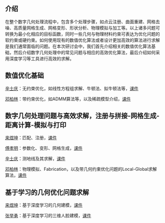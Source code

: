 ## 介绍

在整个数字几何处理流程中，包含多个处理步骤，如点云注册、曲面重建、网格去噪、高质量网格生成、网格变形、形状分析、物理模拟与加工等。以上诸多问题可转换为最小化相应的目标函数，同时一些几何与物理材料约束可表达为优化问题的软约束或硬约束。如何使用现有的数值优化算法或者设计更加高效的算法进行求解是我们通常面临的问题。在本次研讨会中，我们首先介绍相关的数值优化算法基础，然后介绍数字几何处理中的常见问题与相应的高效优化算法，最后介绍如何采用深度学习等工具进行高效的求解。

## 数值优化基础

[辛士庆](http://www.cs.sdu.edu.cn/zh/~xinshiqing)：无约束优化，如线性方程组求解、牛顿法、拟牛顿法等，[课件]()

[邓柏林](http://www.bdeng.me/)：带约束优化，如ADMM算法等，以及稀疏模型介绍，[课件](https://github.com/Juyong/GeometricOptimization/blob/master/Slides/ConstrainedOpt.pdf)

## 数字几何处理问题与高效求解，注册与拼接-网格生成-距离计算-模拟与打印

[来煜坤](https://users.cs.cf.ac.uk/Yukun.Lai/)：匹配、注册，[课件]()

[傅孝明](http://staff.ustc.edu.cn/~fuxm/)：参数化、变形、网格生成，[课件](http://staff.ustc.edu.cn/~fuxm/data/CAD_CG_GDC_2018.pdf)

[辛士庆](http://www.cs.sdu.edu.cn/zh/~xinshiqing)：测地线及其求解，[课件]()

[邓柏林](http://www.bdeng.me/)：物理模拟、Fabrication，以及带几何约束优化问题的Local-Global求解算法，[课件](https://github.com/Juyong/GeometricOptimization/blob/master/Slides/LocalGlobal.pdf)

## 基于学习的几何优化问题求解

[来煜坤](https://users.cs.cf.ac.uk/Yukun.Lai/)：基于深度学习的几何建模，[课件]()

[张举勇](http://staff.ustc.edu.cn/~juyong/)：基于深度学习的三维人脸建模，[课件](https://github.com/Juyong/GeometricOptimization/blob/master/Slides/DL-3DFace.pdf)